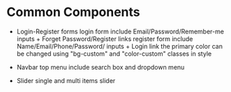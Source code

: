 # Common Components

- Login-Register forms
  login form include Email/Password/Remember-me inputs + Forget Password/Register links
  register form include Name/Email/Phone/Password/ inputs + Login link
  the primary color can be changed using "bg-custom" and "color-custom" classes in style 

- Navbar
  top menu include search box and dropdown menu
  
- Slider
  single and multi items slider
  
  
